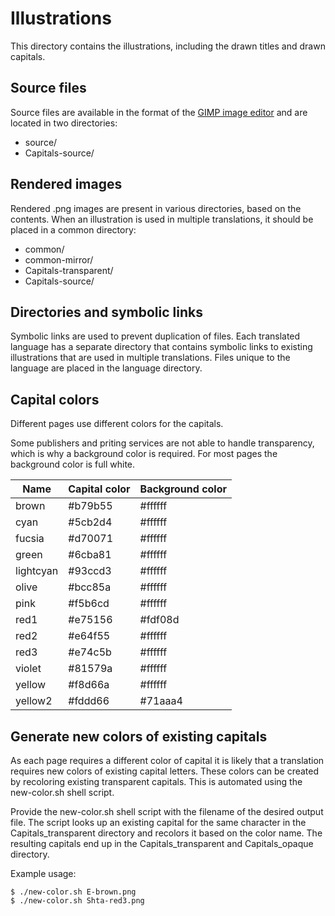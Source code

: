 <!--
SPDX-FileCopyrightText: 2024 Nico Rikken <nico.rikken@fsfe.org>

SPDX-License-Identifier: CC-BY-SA-4.0
-->

# Illustrations

This directory contains the illustrations, including the drawn titles and drawn
capitals.

## Source files

Source files are available in the format of the [GIMP image
editor](https://www.gimp.org/) and are located in two directories:

- source/
- Capitals-source/

## Rendered images

Rendered .png images are present in various directories, based on the contents.
When an illustration is used in multiple translations, it should be placed in a
common directory:

- common/
- common-mirror/
- Capitals-transparent/
- Capitals-source/

## Directories and symbolic links

Symbolic links are used to prevent duplication of files. Each translated
language has a separate directory that contains symbolic links to existing
illustrations that are used in multiple translations. Files unique to the
language are placed in the language directory.

## Capital colors

Different pages use different colors for the capitals.

Some publishers and priting services are not able to handle transparency, which
is why a background color is required. For most pages the background color is
full white.

| Name      | Capital color | Background color |
|-----------|---------------|------------------|
| brown     | #b79b55       | #ffffff          |
| cyan      | #5cb2d4       | #ffffff          |
| fucsia    | #d70071       | #ffffff          |
| green     | #6cba81       | #ffffff          |
| lightcyan | #93ccd3       | #ffffff          |
| olive     | #bcc85a       | #ffffff          |
| pink      | #f5b6cd       | #ffffff          |
| red1      | #e75156       | #fdf08d          |
| red2      | #e64f55       | #ffffff          |
| red3      | #e74c5b       | #ffffff          |
| violet    | #81579a       | #ffffff          |
| yellow    | #f8d66a       | #ffffff          |
| yellow2   | #fddd66       | #71aaa4          |

## Generate new colors of existing capitals

As each page requires a different color of capital it is likely that a
translation requires new colors of existing capital letters. These colors can be
created by recoloring existing transparent capitals. This is automated using the
new-color.sh shell script.

Provide the new-color.sh shell script with the filename of the desired output
file. The script looks up an existing capital for the same character in the
Capitals\_transparent directory and recolors it based on the color name. The
resulting capitals end up in the Capitals\_transparent and Capitals\_opaque
directory.

Example usage:

```shell
$ ./new-color.sh E-brown.png
$ ./new-color.sh Shta-red3.png
```
